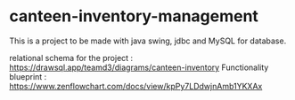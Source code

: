 # canteen-inventory-management
This is a project to be made with java swing, jdbc and MySQL for database.

relational schema for the project : 
https://drawsql.app/teamd3/diagrams/canteen-inventory
Functionality blueprint : 
https://www.zenflowchart.com/docs/view/kpPy7LDdwjnAmb1YKXAx
